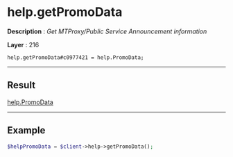 # help.getPromoData

**Description** : *Get MTProxy/Public Service Announcement information*

**Layer** : 216

```tl
help.getPromoData#c0977421 = help.PromoData;
```

---

## Result

[help.PromoData](type/help.PromoData)

---

## Example

```php
$helpPromoData = $client->help->getPromoData();
```